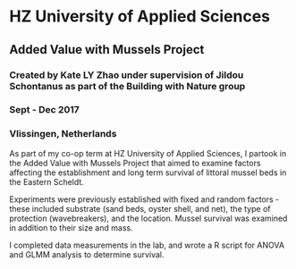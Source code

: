 # HZ University of Applied Sciences
## Added Value with Mussels Project
### Created by Kate LY Zhao under supervision of Jildou Schontanus as part of the Building with Nature group
### Sept - Dec 2017
### Vlissingen, Netherlands

As part of my co-op term at HZ University of Applied Sciences, I partook in the Added Value with Mussels Project that aimed to examine factors affecting the establishment and long term survival of littoral mussel beds in the Eastern Scheldt. 

Experiments were previously established with fixed and random factors - these included substrate (sand beds, oyster shell, and net), the type of protection (wavebreakers), and the location. Mussel survival was examined in addition to their size and mass.

I completed data measurements in the lab, and wrote a R script for ANOVA and GLMM analysis to determine survival. 




